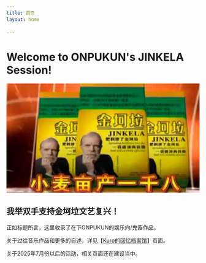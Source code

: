 ```yaml
---
title: 首页
layout: home

---
```


# Welcome to ONPUKUN's JINKELA Session!

![](assets\images\1280.jpg)

## 我举双手支持金坷垃文艺复兴！

正如标题所言，这里收录了在下ONPUKUN的娱乐向/鬼畜作品。

关于过往音乐作品和更多的自述，详见【[Kuro的回忆档案馆](https://kurozim26.github.io/legacy/)】页面。

关于2025年7月份以后的活动，相关页面还在建设当中。
